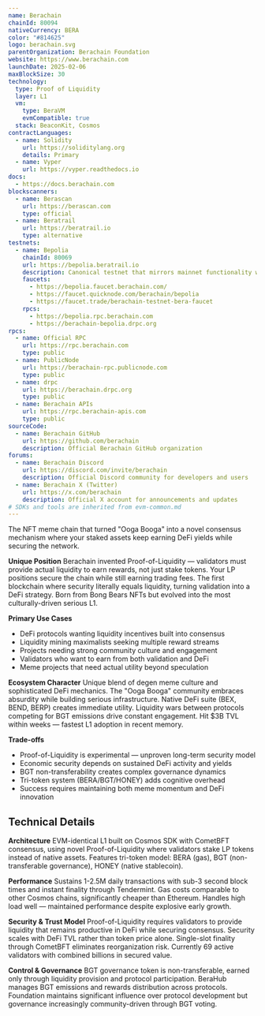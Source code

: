 ```yaml
---
name: Berachain
chainId: 80094
nativeCurrency: BERA
color: "#814625"
logo: berachain.svg
parentOrganization: Berachain Foundation
website: https://www.berachain.com
launchDate: 2025-02-06
maxBlockSize: 30
technology:
  type: Proof of Liquidity
  layer: L1
  vm:
    type: BeraVM
    evmCompatible: true
  stack: BeaconKit, Cosmos
contractLanguages:
  - name: Solidity
    url: https://soliditylang.org
    details: Primary
  - name: Vyper
    url: https://vyper.readthedocs.io
docs:
  - https://docs.berachain.com
blockscanners:
  - name: Berascan
    url: https://berascan.com
    type: official
  - name: Beratrail
    url: https://beratrail.io
    type: alternative
testnets:
  - name: Bepolia
    chainId: 80069
    url: https://bepolia.beratrail.io
    description: Canonical testnet that mirrors mainnet functionality with full Proof-of-Liquidity support.
    faucets:
      - https://bepolia.faucet.berachain.com/
      - https://faucet.quicknode.com/berachain/bepolia
      - https://faucet.trade/berachain-testnet-bera-faucet
    rpcs:
      - https://bepolia.rpc.berachain.com
      - https://berachain-bepolia.drpc.org
rpcs:
  - name: Official RPC
    url: https://rpc.berachain.com
    type: public
  - name: PublicNode
    url: https://berachain-rpc.publicnode.com
    type: public
  - name: drpc
    url: https://berachain.drpc.org
    type: public
  - name: Berachain APIs
    url: https://rpc.berachain-apis.com
    type: public
sourceCode:
  - name: Berachain GitHub
    url: https://github.com/berachain
    description: Official Berachain GitHub organization
forums:
  - name: Berachain Discord
    url: https://discord.com/invite/berachain
    description: Official Discord community for developers and users
  - name: Berachain X (Twitter)
    url: https://x.com/berachain
    description: Official X account for announcements and updates
# SDKs and tools are inherited from evm-common.md
---
```


The NFT meme chain that turned "Ooga Booga" into a novel consensus mechanism where your staked assets keep earning DeFi yields while securing the network.

**Unique Position**
Berachain invented Proof-of-Liquidity — validators must provide actual liquidity to earn rewards, not just stake tokens. Your LP positions secure the chain while still earning trading fees. The first blockchain where security literally equals liquidity, turning validation into a DeFi strategy. Born from Bong Bears NFTs but evolved into the most culturally-driven serious L1.

**Primary Use Cases**

- DeFi protocols wanting liquidity incentives built into consensus
- Liquidity mining maximalists seeking multiple reward streams
- Projects needing strong community culture and engagement
- Validators who want to earn from both validation and DeFi
- Meme projects that need actual utility beyond speculation

**Ecosystem Character**
Unique blend of degen meme culture and sophisticated DeFi mechanics. The "Ooga Booga" community embraces absurdity while building serious infrastructure. Native DeFi suite (BEX, BEND, BERP) creates immediate utility. Liquidity wars between protocols competing for BGT emissions drive constant engagement. Hit $3B TVL within weeks — fastest L1 adoption in recent memory.

**Trade-offs**

- Proof-of-Liquidity is experimental — unproven long-term security model
- Economic security depends on sustained DeFi activity and yields
- BGT non-transferability creates complex governance dynamics
- Tri-token system (BERA/BGT/HONEY) adds cognitive overhead
- Success requires maintaining both meme momentum and DeFi innovation

## Technical Details

**Architecture**
EVM-identical L1 built on Cosmos SDK with CometBFT consensus, using novel Proof-of-Liquidity where validators stake LP tokens instead of native assets. Features tri-token model: BERA (gas), BGT (non-transferable governance), HONEY (native stablecoin).

**Performance**
Sustains 1-2.5M daily transactions with sub-3 second block times and instant finality through Tendermint. Gas costs comparable to other Cosmos chains, significantly cheaper than Ethereum. Handles high load well — maintained performance despite explosive early growth.

**Security & Trust Model**
Proof-of-Liquidity requires validators to provide liquidity that remains productive in DeFi while securing consensus. Security scales with DeFi TVL rather than token price alone. Single-slot finality through CometBFT eliminates reorganization risk. Currently 69 active validators with combined billions in secured value.

**Control & Governance**
BGT governance token is non-transferable, earned only through liquidity provision and protocol participation. BeraHub manages BGT emissions and rewards distribution across protocols. Foundation maintains significant influence over protocol development but governance increasingly community-driven through BGT voting.
